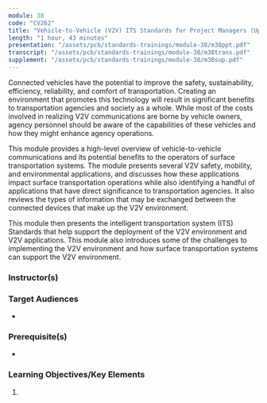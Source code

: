 ```yaml
---
module: 38
code: "CV262"
title: "Vehicle-to-Vehicle (V2V) ITS Standards for Project Managers (Updated 2021)"
length: "1 hour, 43 minutes"
presentation: "/assets/pcb/standards-trainings/module-38/m38ppt.pdf"
transcript: "/assets/pcb/standards-trainings/module-38/m38trans.pdf"
supplement: "/assets/pcb/standards-trainings/module-38/m38sup.pdf"
---
```

Connected vehicles have the potential to improve the safety, sustainability, efficiency, reliability, and comfort of transportation. Creating an environment that promotes this technology will result in significant benefits to transportation agencies and society as a whole. While most of the costs involved in realizing V2V communications are borne by vehicle owners, agency personnel should be aware of the capabilities of these vehicles and how they might enhance agency operations.

This module provides a high-level overview of vehicle-to-vehicle communications and its potential benefits to the operators of surface transportation systems. The module presents several V2V safety, mobility, and environmental applications, and discusses how these applications impact surface transportation operations while also identifying a handful of applications that have direct significance to transportation agencies. It also reviews the types of information that may be exchanged between the connected devices that make up the V2V environment.

This module then presents the intelligent transportation system (ITS) Standards that help support the deployment of the V2V environment and V2V applications. This module also introduces some of the challenges to implementing the V2V environment and how surface transportation systems can support the V2V environment.



### Instructor(s)


### Target Audiences
* 

### Prerequisite(s)
* 

### Learning Objectives/Key Elements
1. 